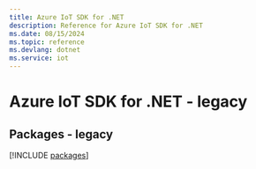 ```yaml
---
title: Azure IoT SDK for .NET
description: Reference for Azure IoT SDK for .NET
ms.date: 08/15/2024
ms.topic: reference
ms.devlang: dotnet
ms.service: iot
---
```

# Azure IoT SDK for .NET - legacy
## Packages - legacy
[!INCLUDE [packages](iot-index.md)]